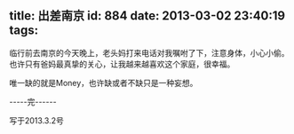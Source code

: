 title: 出差南京
id: 884
date: 2013-03-02 23:40:19
tags:
---

临行前去南京的今天晚上，老头妈打来电话对我嘱咐了下，注意身体，小心小偷。
也许只有爸妈最真挚的关心，让我越来越喜欢这个家庭，很幸福。

唯一缺的就是Money，也许缺或者不缺只是一种妄想。

-----完------

写于2013.3.2号